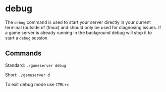 # debug

The `debug` command is used to start your server directly in your current terminal (outside of (tmux) and should only be used for diagnosing issues. If a game server is already running in the background debug will stop it to start a `debug` session.

## Commands

Standard: `./gameserver debug`

Short: `./gameserver d`

To exit debug mode use `CTRL+c`

